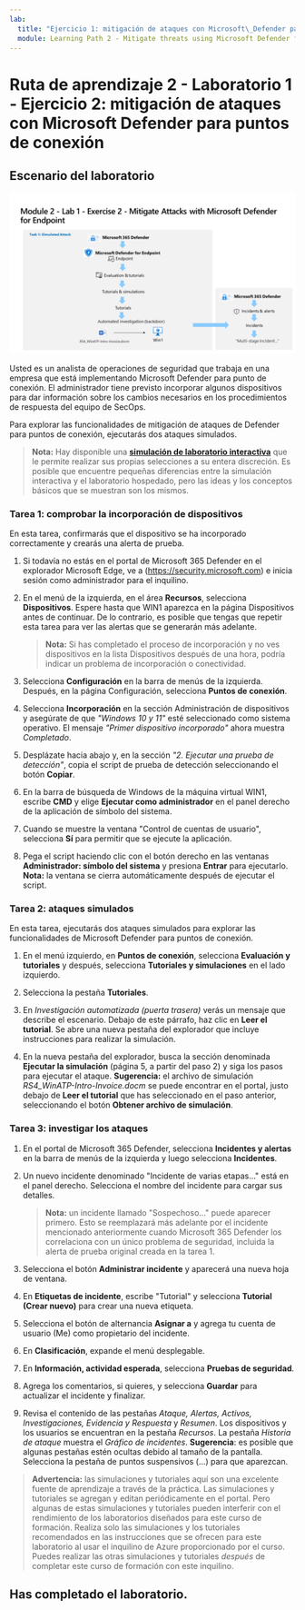```yaml
---
lab:
  title: "Ejercicio 1: mitigación de ataques con Microsoft\_Defender para puntos de conexión"
  module: Learning Path 2 - Mitigate threats using Microsoft Defender for Endpoint
---
```


# Ruta de aprendizaje 2 - Laboratorio 1 - Ejercicio 2: mitigación de ataques con Microsoft Defender para puntos de conexión

## Escenario del laboratorio

![Introducción al laboratorio.](../Media/SC-200-Lab_Diagrams_Mod2_L1_Ex2_10_19.png)

Usted es un analista de operaciones de seguridad que trabaja en una empresa que está implementando Microsoft Defender para punto de conexión. El administrador tiene previsto incorporar algunos dispositivos para dar información sobre los cambios necesarios en los procedimientos de respuesta del equipo de SecOps.

Para explorar las funcionalidades de mitigación de ataques de Defender para puntos de conexión, ejecutarás dos ataques simulados.


>**Nota:** Hay disponible una **[simulación de laboratorio interactiva](https://mslabs.cloudguides.com/guides/SC-200%20Lab%20Simulation%20-%20Mitigate%20attacks%20with%20Microsoft%20Defender%20for%20Endpoint)** que le permite realizar sus propias selecciones a su entera discreción. Es posible que encuentre pequeñas diferencias entre la simulación interactiva y el laboratorio hospedado, pero las ideas y los conceptos básicos que se muestran son los mismos. 


### Tarea 1: comprobar la incorporación de dispositivos

En esta tarea, confirmarás que el dispositivo se ha incorporado correctamente y crearás una alerta de prueba.

1. Si todavía no estás en el portal de Microsoft 365 Defender en el explorador Microsoft Edge, ve a (https://security.microsoft.com) e inicia sesión como administrador para el inquilino.

1. En el menú de la izquierda, en el área **Recursos**, selecciona **Dispositivos**. Espere hasta que WIN1 aparezca en la página Dispositivos antes de continuar. De lo contrario, es posible que tengas que repetir esta tarea para ver las alertas que se generarán más adelante.

    >**Nota:** Si has completado el proceso de incorporación y no ves dispositivos en la lista Dispositivos después de una hora, podría indicar un problema de incorporación o conectividad.

1. Selecciona **Configuración** en la barra de menús de la izquierda. Después, en la página Configuración, selecciona **Puntos de conexión**.

1. Selecciona **Incorporación** en la sección Administración de dispositivos y asegúrate de que *"Windows 10 y 11"* esté seleccionado como sistema operativo. El mensaje *"Primer dispositivo incorporado"* ahora muestra *Completado*.

1. Desplázate hacia abajo y, en la sección *"2. Ejecutar una prueba de detección"*, copia el script de prueba de detección seleccionando el botón **Copiar**.  

1. En la barra de búsqueda de Windows de la máquina virtual WIN1, escribe **CMD** y elige **Ejecutar como administrador** en el panel derecho de la aplicación de símbolo del sistema. 

1. Cuando se muestre la ventana "Control de cuentas de usuario", selecciona **Sí** para permitir que se ejecute la aplicación. 

1. Pega el script haciendo clic con el botón derecho en las ventanas **Administrador: símbolo del sistema** y presiona **Entrar** para ejecutarlo. **Nota:** la ventana se cierra automáticamente después de ejecutar el script.


### Tarea 2: ataques simulados

En esta tarea, ejecutarás dos ataques simulados para explorar las funcionalidades de Microsoft Defender para puntos de conexión.

1. En el menú izquierdo, en **Puntos de conexión**, selecciona **Evaluación y tutoriales** y después, selecciona **Tutoriales y simulaciones** en el lado izquierdo.

1. Selecciona la pestaña **Tutoriales**.

1. En *Investigación automatizada (puerta trasera)* verás un mensaje que describe el escenario. Debajo de este párrafo, haz clic en **Leer el tutorial**. Se abre una nueva pestaña del explorador que incluye instrucciones para realizar la simulación.

1. En la nueva pestaña del explorador, busca la sección denominada **Ejecutar la simulación** (página 5, a partir del paso 2) y siga los pasos para ejecutar el ataque. **Sugerencia:** el archivo de simulación *RS4_WinATP-Intro-Invoice.docm* se puede encontrar en el portal, justo debajo de **Leer el tutorial** que has seleccionado en el paso anterior, seleccionando el botón **Obtener archivo de simulación**. 

<!--- 1. Repeat the last 3 steps to run another tutorial, *Automated investigation (fileless attack)*. This is no longer working due to win1 AV --->


### Tarea 3: investigar los ataques

1. En el portal de Microsoft 365 Defender, selecciona **Incidentes y alertas** en la barra de menús de la izquierda y luego selecciona **Incidentes**.

1. Un nuevo incidente denominado "Incidente de varias etapas..." está en el panel derecho. Selecciona el nombre del incidente para cargar sus detalles.

    >**Nota:** un incidente llamado "Sospechoso..." puede aparecer primero. Esto se reemplazará más adelante por el incidente mencionado anteriormente cuando Microsoft 365 Defender los correlaciona con un único problema de seguridad, incluida la alerta de prueba original creada en la tarea 1.

1. Selecciona el botón **Administrar incidente** y aparecerá una nueva hoja de ventana. 

1. En **Etiquetas de incidente**, escribe "Tutorial" y selecciona **Tutorial (Crear nuevo)** para crear una nueva etiqueta. 

1. Selecciona el botón de alternancia **Asignar a** y agrega tu cuenta de usuario (Me) como propietario del incidente. 

1. En **Clasificación**, expande el menú desplegable. 

1. En **Información, actividad esperada**, selecciona **Pruebas de seguridad**. 

1. Agrega los comentarios, si quieres, y selecciona **Guardar** para actualizar el incidente y finalizar.

1. Revisa el contenido de las pestañas *Ataque, Alertas, Activos, Investigaciones, Evidencia y Respuesta* y *Resumen*. Los dispositivos y los usuarios se encuentran en la pestaña *Recursos*. La pestaña *Historia de ataque* muestra el *Gráfico de incidentes*. **Sugerencia**: es posible que algunas pestañas estén ocultas debido al tamaño de la pantalla. Selecciona la pestaña de puntos suspensivos (...) para que aparezcan.

>**Advertencia:** las simulaciones y tutoriales aquí son una excelente fuente de aprendizaje a través de la práctica.  Las simulaciones y tutoriales se agregan y editan periódicamente en el portal.  Pero algunas de estas simulaciones y tutoriales pueden interferir con el rendimiento de los laboratorios diseñados para este curso de formación.  Realiza solo las simulaciones y los tutoriales recomendados en las instrucciones que se ofrecen para este laboratorio al usar el inquilino de Azure proporcionado por el curso.  Puedes realizar las otras simulaciones y tutoriales *después* de completar este curso de formación con este inquilino.

## Has completado el laboratorio.
